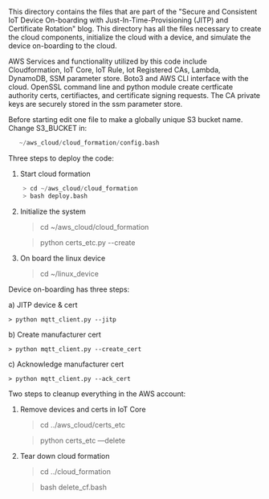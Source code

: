 This directory contains the files that are part of the "Secure and Consistent IoT Device On-boarding with Just-In-Time-Provisioning (JITP) and Certificate Rotation"
blog. This directory has all the files necessary to create the cloud components, initialize the cloud with a device, and simulate the device on-boarding to the cloud. 

AWS Services and functionality utilized by this code include Cloudformation, IoT Core, IoT Rule, Iot Registered CAs, Lambda, DynamoDB, SSM parameter store. Boto3 and AWS CLI interface with the cloud. OpenSSL command line and python module create certficate authority certs, certifiactes, and certificate signing requests. The CA private keys are securely stored in the ssm parameter store.

Before starting edit one file to make a globally unique S3 bucket name.  Change S3_BUCKET in:

```python
   ~/aws_cloud/cloud_formation/config.bash
```


Three steps to deploy the code:

1) Start cloud formation

```python
    > cd ~/aws_cloud/cloud_formation
    > bash deploy.bash
```


2) Initialize the system

    > cd ~/aws_cloud/cloud_formation

    > python certs_etc.py --create

3) On board the linux device

    > cd ~/linux_device


Device on-boarding has three steps:

a) JITP device & cert

    > python mqtt_client.py --jitp

b) Create manufacturer cert

    > python mqtt_client.py --create_cert

c) Acknowledge manufacturer cert

    > python mqtt_client.py --ack_cert


Two steps to cleanup everything in the AWS account:

1) Remove devices and certs in IoT Core

    > cd ../aws_cloud/certs_etc

    > python certs_etc —delete

2) Tear down cloud formation

    > cd ../cloud_formation

    > bash delete_cf.bash
        

